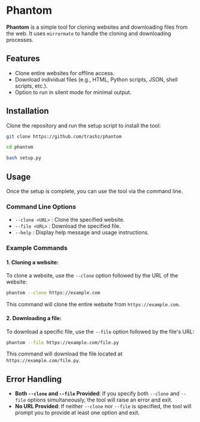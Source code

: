 # Phantom

**Phantom** is a simple tool for cloning websites and downloading files from the web. It uses `mirrormate` to handle the cloning and downloading processes.

## Features

- Clone entire websites for offline access.
- Download individual files (e.g., HTML, Python scripts, JSON, shell scripts, etc.).
- Option to run in silent mode for minimal output.

## Installation

Clone the repository and run the setup script to install the tool:

```bash
git clone https://github.com/trashz/phantom
```

```bash
cd phantom
```

```bash
bash setup.py
```

## Usage

Once the setup is complete, you can use the tool via the command line.

### Command Line Options

- `--clone <URL>` : Clone the specified website.
- `--file <URL>` : Download the specified file.
- `--help` : Display help message and usage instructions.

### Example Commands

#### 1. Cloning a website:

To clone a website, use the `--clone` option followed by the URL of the website:

```bash
phantom --clone https://example.com
```

This command will clone the entire website from `https://example.com`.

#### 2. Downloading a file:

To download a specific file, use the `--file` option followed by the file's URL:

```bash
phantom --file https://example.com/file.py
```

This command will download the file located at `https://example.com/file.py`.

## Error Handling

- **Both `--clone` and `--file` Provided**: If you specify both `--clone` and `--file` options simultaneously, the tool will raise an error and exit.
- **No URL Provided**: If neither `--clone` nor `--file` is specified, the tool will prompt you to provide at least one option and exit.

